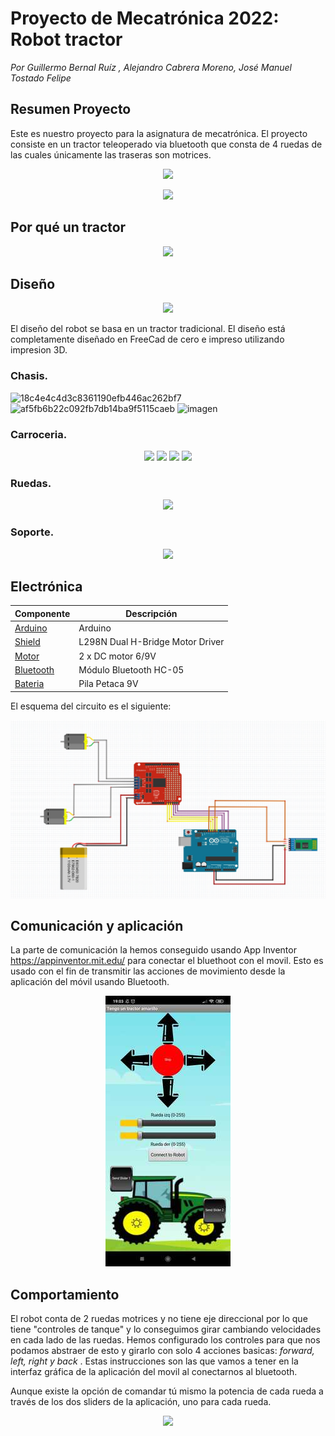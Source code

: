 # Proyecto de Mecatrónica 2022: Robot tractor

_Por Guillermo Bernal Ruíz , Alejandro Cabrera Moreno, José Manuel Tostado Felipe_

## Resumen Proyecto

Este es nuestro proyecto para la asignatura de mecatrónica.
El proyecto consiste en un tractor teleoperado via bluetooth que consta de 4 ruedas de las cuales únicamente las traseras son motrices.

<p align="center">
  <img src="https://i.gyazo.com/3658b0d9328061116e11e5675215771e.jpg">
</p>

<p align="center">
  <img src="https://i.gyazo.com/3b3d2802e6a005d74da43f8e7d361fbc.jpg">
</p>

## Por qué un tractor

<p align="center">
  <img src="https://s3-eu-west-1.amazonaws.com/topmaquinaria-static/aimages/189/361/4fa/77a/48b/ae3/346094/standard/49083332_large_26084.jpg?1633377784">
</p>


## Diseño
<p align="center">
  <img src="https://i.gyazo.com/fd7610a37d82eed7b401d0557ec5e80d.png">
</p>

El diseño del robot se basa en un tractor tradicional. El diseño está completamente diseñado en FreeCad de cero e impreso utilizando impresion 3D.


### Chasis.
  ![18c4e4c4d3c8361190efb446ac262bf7](https://user-images.githubusercontent.com/73531592/208457571-cf3ba951-1695-4452-bf56-e7565302b5b4.gif)
  ![af5fb6b22c092fb7db14ba9f5115caeb](https://user-images.githubusercontent.com/73531592/208457317-7647a46b-a52a-4500-9fc7-923a26a336d9.gif)
  ![imagen](https://user-images.githubusercontent.com/73531592/208454266-962cde31-06b8-4026-8622-24d7568c898b.png)

### Carroceria.
<p align="center">
  <img src="https://user-images.githubusercontent.com/73531592/208450947-a4a93bb3-27c6-4689-aeba-2b7de24e49ad.png">
  <img src="https://user-images.githubusercontent.com/73531592/208451044-f2b6e5b6-26dc-4919-a29e-9faa88c7f64c.png">
  <img src="https://user-images.githubusercontent.com/73531592/208451148-1122d24e-8b2a-45bf-93e0-ba6afa25c5bb.png">
  <img src="(https://user-images.githubusercontent.com/73531592/208451908-7c822283-65f7-480c-bf80-b368d6385903.png">
</p>

### Ruedas.
<p align="center">
  <img src="https://user-images.githubusercontent.com/73531592/208451683-e8bc1db5-6fba-4c72-8f81-447099dceadc.png">
</p>

### Soporte.
<p align="center">
  <img src="https://user-images.githubusercontent.com/73531592/208452285-766e6b7f-644f-41a8-a42f-f2bfef17f4c7.png">
</p>


## Electrónica

| **Componente** | **Descripción** |
| -- | -- |
| [Arduino](https://docs.arduino.cc/static/9d6ed041fec691039663ae42f50fabcc/A000066-datasheet.pdf) | Arduino |
| [Shield](http://www.handsontec.com/dataspecs/L298N%20Motor%20Driver.pdf) | L298N Dual H-Bridge Motor Driver |
| [Motor](https://www.arduino.cc/documents/datasheets/DCmotor6_9V.pdf) | 2 x DC motor 6/9V |
| [Bluetooth](https://4.imimg.com/data4/CT/HK/MY-5859485/bluetooth-module.pdf) | Módulo Bluetooth HC-05 |
| [Bateria](https://es.rs-online.com/web/p/pilas-de-9v/5145928) | Pila Petaca 9V |

El esquema del circuito es el siguiente:

![](https://github.com/alcabmo/Mecatronica-Proyecto/blob/main/resources/circuito.jpg?raw=true)


## Comunicación y aplicación

La parte de comunicación la hemos conseguido usando App Inventor https://appinventor.mit.edu/ para conectar el bluethoot con el movil.
Esto es usado con el fin de transmitir las acciones de movimiento desde la aplicación del móvil usando Bluetooth.

<p align="center">
  <img width="200" height="433" src="https://github.com/alcabmo/Mecatronica-Proyecto/blob/main/resources/app_resize.jpg">
</p>

## Comportamiento

El  robot conta de 2 ruedas motrices y no tiene eje direccional por lo que tiene "controles de tanque" y lo conseguimos girar cambiando velocidades en cada lado de las ruedas. Hemos configurado los controles para que nos podamos abstraer de esto y girarlo con solo 4 acciones basicas: _forward, left, right y back_ . Estas instrucciones son las que vamos a tener en la interfaz gráfica de la aplicación del movil al conectarnos al bluetooth.

Aunque existe la opción de comandar tú mismo la potencia de cada rueda a través de los dos sliders de la aplicación, uno para cada rueda.

<p align="center">
  <img src="https://i.gyazo.com/9d71dff40cf3c9cc9527aad23cc65a3f.png">
</p>
